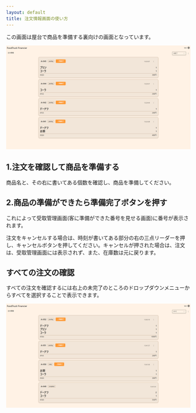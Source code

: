 ```yaml
---
layout: default
title: 注文情報画面の使い方
---
```


この画面は屋台で商品を準備する裏向けの画面となっています。

![注文情報 未完了を表示](../images/register/orders/1.webp)

## 1.注文を確認して商品を準備する

商品名と、その右に書いてある個数を確認し、商品を準備してください。

## 2.商品の準備ができたら準備完了ボタンを押す

これによって受取管理画面(客に準備ができた番号を見せる画面)に番号が表示されます。

注文をキャンセルする場合は、時刻が書いてある部分の右の三点リーダーを押し、キャンセルボタンを押してください。キャンセルが押された場合は、注文は、受取管理画面には表示されず、また、在庫数は元に戻ります。

## すべての注文の確認

すべての注文を確認するには右上の未完了のところのドロップダウンメニューからすべてを選択することで表示できます。

![注文情報 すべてを表示](../images/register/orders/2.webp)
